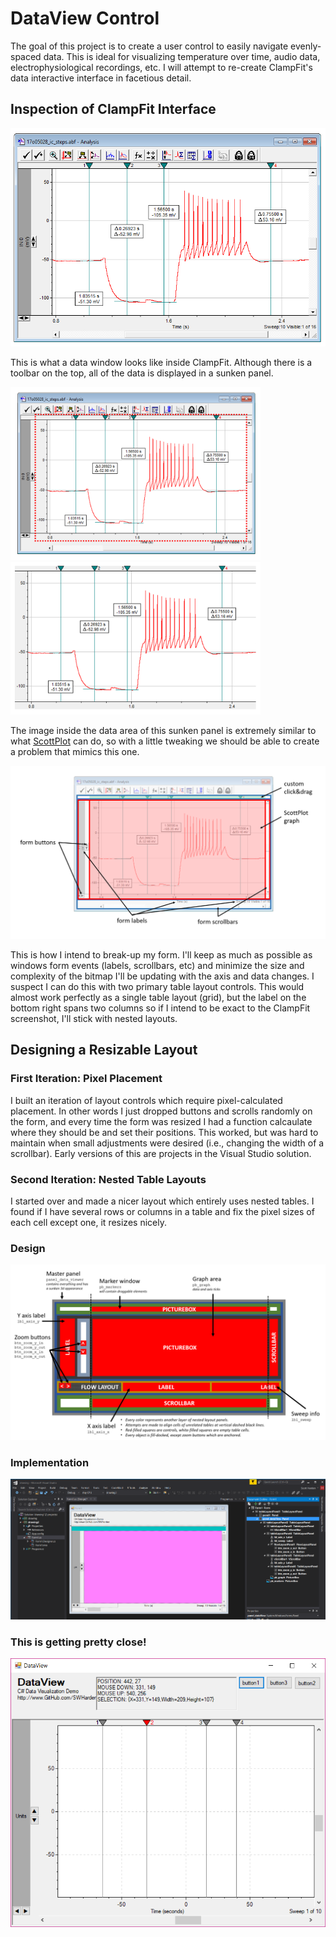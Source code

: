 # DataView Control

The goal of this project is to create a user control to easily navigate evenly-spaced data. This is ideal for visualizing temperature over time, audio data, electrophysiological recordings, etc. I will attempt to re-create ClampFit's data interactive interface in facetious detail.

## Inspection of ClampFit Interface

![](clampfit2.png)

This is what a data window looks like inside ClampFit. Although there is a toolbar on the top, all of the data is displayed in a sunken panel. 

<img src="clampfit-needs-graphing.png" width="400"><img src="clampfit-graph.png" width="400">

The image inside the data area of this sunken panel is extremely similar to what [ScottPlot](https://github.com/swharden/ScottPlot) can do, so with a little tweaking we should be able to create a problem that mimics this one. 

<img src="plan.PNG">

This is how I intend to break-up my form. I'll keep as much as possible as windows form events (labels, scrollbars, etc) and minimize the size and complexity of the bitmap I'll be updating with the axis and data changes. I suspect I can do this with two primary table layout controls. This would almost work perfectly as a single table layout (grid), but the label on the bottom right spans two columns so if I intend to be exact to the ClampFit screenshot, I'll stick with nested layouts.

## Designing a Resizable Layout

### First Iteration: Pixel Placement
I built an iteration of layout controls which require pixel-calculated placement. In other words I just dropped buttons and scrolls randomly on the form, and every time the form was resized I had a function calcaulate where they should be and set their positions. This worked, but was hard to maintain when small adjustments were desired (i.e., changing the width of a scrollbar). Early versions of this are projects in the Visual Studio solution.

### Second Iteration: Nested Table Layouts
I started over and made a nicer layout which entirely uses nested tables. I found if I have several rows or columns in a table and fix the pixel sizes of each cell except one, it resizes nicely.

### Design
![](layout.PNG)

### Implementation
![](layout2.PNG)

### This is getting pretty close!
![](screenshot.png)
